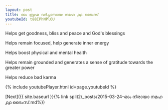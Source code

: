 ```yaml
---
layout: post
title: ഓം ബ്രഹ്മ വർച്ചാസായ നമഹ ൧൧ ടൈംസ്
youtubeId: t88IPhNPlOU
---
```

 
 
Helps get goodness, bliss and peace and God's blessings
 
Helps remain focused, help generate inner energy 
 
Helps boost physical and mental health 
 
Helps remain grounded and generates a sense of gratitude towards the greater power 
 
Helps reduce bad karma
 
 
 
 


{% include youtubePlayer.html id=page.youtubeId %}
 
[Next]({{ site.baseurl }}{% link  split2/_posts/2015-03-24-ഓം നിരായാ നമഹ ൧൧ ടൈംസ്.md%})
 
